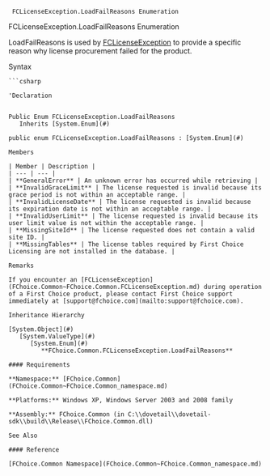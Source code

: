 ﻿     FCLicenseException.LoadFailReasons Enumeration                                                         

FCLicenseException.LoadFailReasons Enumeration

LoadFailReasons is used by [FCLicenseException](FChoice.Common~FChoice.Common.FCLicenseException.md) to provide a specific reason why license procurement failed for the product.

Syntax

```vbnet
```csharp

'Declaration
 

Public Enum FCLicenseException.LoadFailReasons 
   Inherits [System.Enum](#)

public enum FCLicenseException.LoadFailReasons : [System.Enum](#) 

Members

| Member | Description |
| --- | --- |
| **GeneralError** | An unknown error has occurred while retrieving |
| **InvalidGraceLimit** | The license requested is invalid because its grace period is not within an acceptable range. |
| **InvalidLicenseDate** | The license requested is invalid because its expiration date is not within an acceptable range. |
| **InvalidUserLimit** | The license requested is invalid because its user limit value is not within the acceptable range. |
| **MissingSiteId** | The license requested does not contain a valid site ID. |
| **MissingTables** | The license tables required by First Choice Licensing are not installed in the database. |

Remarks

If you encounter an [FCLicenseException](FChoice.Common~FChoice.Common.FCLicenseException.md) during operation of a First Choice product, please contact First Choice support immediately at [support@fchoice.com](mailto:support@fchoice.com).

Inheritance Hierarchy

[System.Object](#)  
   [System.ValueType](#)  
      [System.Enum](#)  
         **FChoice.Common.FCLicenseException.LoadFailReasons**  

#### Requirements

**Namespace:** [FChoice.Common](FChoice.Common~FChoice.Common_namespace.md)

**Platforms:** Windows XP, Windows Server 2003 and 2008 family

**Assembly:** FChoice.Common (in C:\\dovetail\\dovetail-sdk\\build\\Release\\FChoice.Common.dll)

See Also

#### Reference

[FChoice.Common Namespace](FChoice.Common~FChoice.Common_namespace.md)